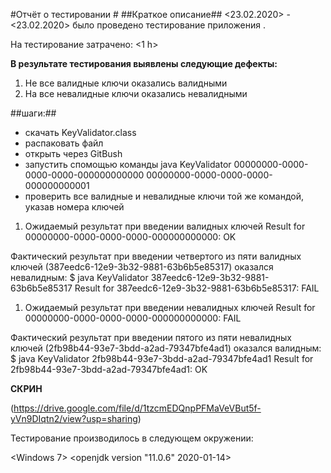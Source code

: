 ﻿#Отчёт о тестировании <KeyValidator>#
##Краткое описание##
<23.02.2020> - <23.02.2020> было проведено тестирование приложения <KeyValidator>.

На тестирование затрачено: <1 h>

**В результате тестирования выявлены следующие дефекты:**

1. Не все валидные ключи оказались валидными
1. На все невалидные ключи оказались невалидными

##шаги:##
* скачать  KeyValidator.class
* распаковать файл
* открыть через GitBush
* запустить спомощью команды java KeyValidator 00000000-0000-0000-0000-000000000000 00000000-0000-0000-0000-000000000001
* проверить все валидные и невалидные ключи той же командой, указав номера ключей

1. Ожидаемый результат при введении валидных ключей 
 Result for 00000000-0000-0000-0000-000000000000: OK


 Фактический результат при введении четвертого из пяти валидных ключей (387eedc6-12e9-3b32-9881-63b6b5e85317) оказался невалидным:
 $ java KeyValidator 387eedc6-12e9-3b32-9881-63b6b5e85317
Result for 387eedc6-12e9-3b32-9881-63b6b5e85317: FAIL
1.  Ожидаемый результат при введении невалидных ключей 
 Result for 00000000-0000-0000-0000-000000000000: FAIL

 Фактический результат при введении пятого из пяти невалидных ключей (2fb98b44-93e7-3bdd-a2ad-79347bfe4ad1) оказался валидным:
 $ java KeyValidator 2fb98b44-93e7-3bdd-a2ad-79347bfe4ad1
Result for 2fb98b44-93e7-3bdd-a2ad-79347bfe4ad1: OK

**СКРИН** 

(https://drive.google.com/file/d/1tzcmEDQnpPFMaVeVBut5f-yVn9DIqtn2/view?usp=sharing)

Тестирование производилось в следующем окружении:

<Windows 7>
<openjdk version "11.0.6" 2020-01-14>

